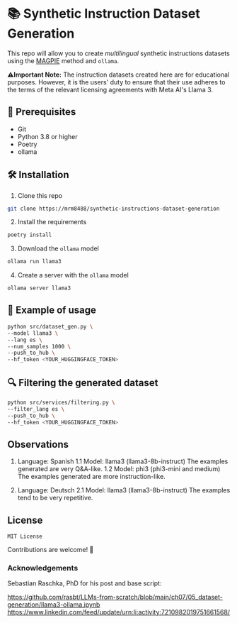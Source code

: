 # 📚 Synthetic Instruction Dataset Generation
This repo will allow you to create *multilingual* synthetic instructions datasets using the [MAGPIE](https://arxiv.org/abs/2406.08464) method and `ollama`.

**⚠️Important Note:** The instruction datasets created here are for educational purposes. However, it is the users' duty to ensure that their use adheres to the terms of the relevant licensing agreements with Meta AI's Llama 3.

## 🔧 Prerequisites
- Git
- Python 3.8 or higher
- Poetry
- ollama


## 🛠️ Installation
1. Clone this repo
```bash
git clone https://mrm8488/synthetic-instructions-dataset-generation
```

2. Install the requirements
```bash
poetry install
```

3. Download the `ollama` model
```bash
ollama run llama3
```

4. Create a server with the `ollama` model
```bash
ollama server llama3
```


## 🚀 Example of usage
```bash
python src/dataset_gen.py \
--model llama3 \
--lang es \
--num_samples 1000 \
--push_to_hub \
--hf_token <YOUR_HUGGINGFACE_TOKEN>
```


## 🔍 Filtering the generated dataset
```bash
python src/services/filtering.py \
--filter_lang es \
--push_to_hub \
--hf_token <YOUR_HUGGINGFACE_TOKEN>
```

## Observations

1. Language: Spanish
1.1 Model: llama3 (llama3-8b-instruct)
The examples generated are very Q&A-like.
1.2 Model: phi3 (phi3-mini and medium)
The examples generated are more instruction-like.

2. Language: Deutsch
2.1 Model: llama3 (llama3-8b-instruct)
The examples tend to be very repetitive.


## License
```text
MIT License
````

Contributions are welcome!  🎉

### Acknowledgements
Sebastian Raschka, PhD for his post and base script:

https://github.com/rasbt/LLMs-from-scratch/blob/main/ch07/05_dataset-generation/llama3-ollama.ipynb
https://www.linkedin.com/feed/update/urn:li:activity:7210982019751661568/
